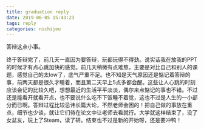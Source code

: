 ```yaml
---
title: graduation reply
date: 2019-06-05 15:43:23
tags: reply
categories: nichijou
---
```


答辩这点小事。
<!-- more -->
终于答辩完了，前几天一直因为要答辩，玩都玩得不得劲。说实话我在放我的PPT的时候才有点心跳加快的感觉。前几天稍微有点难熬，主要是对比自己和别人的课题，感觉自己的太low了，底气严重不足。也不知是天气原因还是惦记着答辩的事，前两天都是很久才睡着，而且第二天早上5点多都会醒。这些让人心跳的时刻应该会记的比较久吧，想想最近的生活平平淡淡，偶尔来点惦记的事也不错。不过还是能看开就看开点，也不要说什么吃不下饭睡不着觉，这也不过是人生的一小部分而已啊。答辩过程比较忌讳长篇大论，不然老师会困的！把自己做的事放在重点，细节也少谈，就让它们待在论文中让老师去看就行。大学就这样结束了，没了女盆友，玩上了Steam，读了研。结束也不过是新的开始呀，还是要冲鸭！
